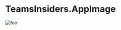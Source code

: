 # TeamsInsiders.AppImage

![foo](https://github.com/nx-appbuild-hub/TeamsInsiders.AppImage//actions/workflows/makefile.yml/badge.svg)

